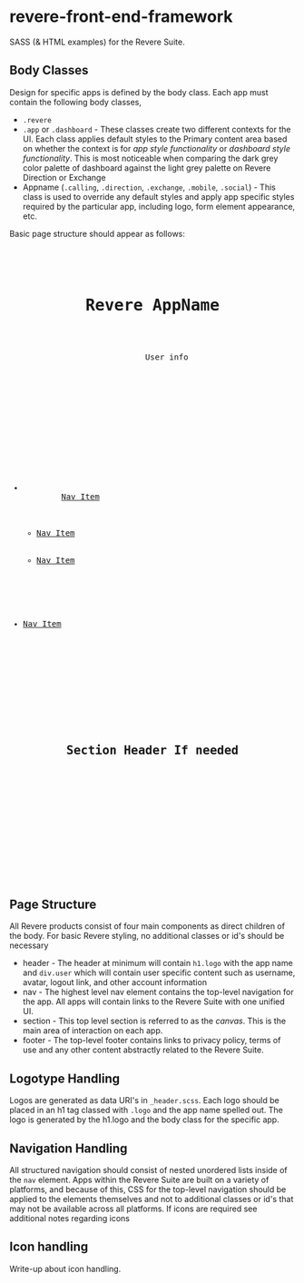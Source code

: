 # revere-front-end-framework
SASS (&amp; HTML examples) for the Revere Suite.


## Body Classes

Design for specific apps is defined by the body class. Each app must contain the following body classes, 

* `.revere`
* `.app` or `.dashboard` - These classes create two different contexts for the UI. Each class applies default styles to the Primary content area based on whether the context is for _app style functionality_ or _dashboard style functionality_. This is most noticeable when comparing the dark grey color palette of dashboard against the light grey palette on Revere Direction or Exchange
* Appname (`.calling`, `.direction`, `.exchange`, `.mobile`, `.social`) - This class is used to override any default styles and apply app specific styles required by the particular app, including logo, form element appearance, etc.

Basic page structure should appear as follows:

<pre>
  <header>
    <h1 class="logo">Revere AppName</h1>
    <div class="user">
      User info
    </div>
  </header>
  <nav class="v">
    <ul>
      <li>
        <a href="#">Nav Item</a>
        <ul>
          <li><a href="#">Nav Item</a></li>
          <li><a href="#">Nav Item</a></li>
        </ul>
      </li>
      <li><a href="#">Nav Item</a></li>
    </ul>
  </nav>
  <section class="primary">
    <header>
      <h2 class="logo">Section Header If needed</h2>
    </header>
  </section>
  <footer>
  </footer>
</pre>

## Page Structure

All Revere products consist of four main components as direct children of the body. For basic Revere styling, no additional classes or id's should be necessary 

* header - The header at minimum will contain `h1.logo` with the app name and `div.user` which will contain user specific content such as username, avatar, logout link, and other account information
* nav - The highest level nav element contains the top-level navigation for the app. All apps will contain links to the Revere Suite with one unified UI. 
* section - This top level section is referred to as the _canvas_. This is the main area of interaction on each app.
* footer - The top-level footer contains links to privacy policy, terms of use and any other content abstractly related to the Revere Suite. 

## Logotype Handling

Logos are generated as data URI's in `_header.scss`. Each logo should be placed in an h1 tag classed with `.logo` and the app name spelled out. The logo is generated by the h1.logo and the body class for the specific app.

## Navigation Handling

All structured navigation should consist of nested unordered lists inside of the `nav` element. Apps within the Revere Suite are built on a variety of platforms, and because of this, CSS for the top-level navigation should be applied to the elements themselves and not to additional classes or id's that may not be available across all platforms. If icons are required see additional notes regarding icons

## Icon handling

Write-up about icon handling.